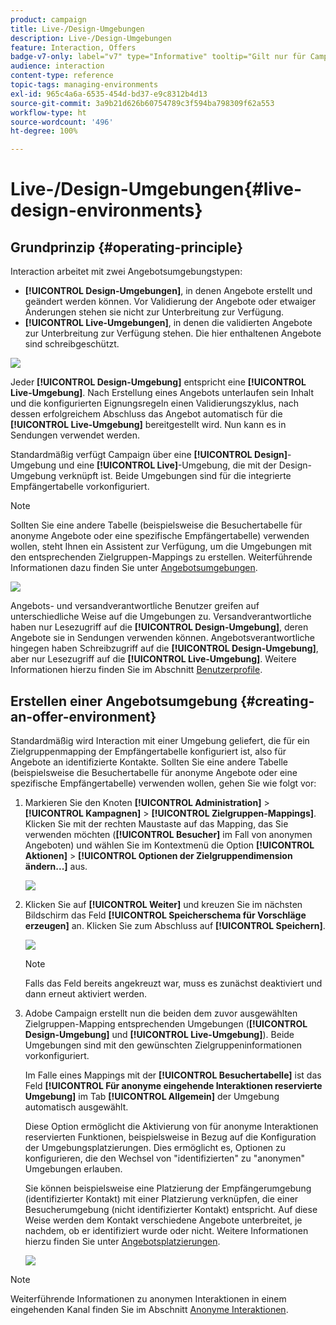 ```yaml
---
product: campaign
title: Live-/Design-Umgebungen
description: Live-/Design-Umgebungen
feature: Interaction, Offers
badge-v7-only: label="v7" type="Informative" tooltip="Gilt nur für Campaign Classic v7"
audience: interaction
content-type: reference
topic-tags: managing-environments
exl-id: 965c4a6a-6535-454d-bd37-e9c8312b4d13
source-git-commit: 3a9b21d626b60754789c3f594ba798309f62a553
workflow-type: ht
source-wordcount: '496'
ht-degree: 100%

---
```


# Live-/Design-Umgebungen{#live-design-environments}



## Grundprinzip {#operating-principle}

Interaction arbeitet mit zwei Angebotsumgebungstypen:

* **[!UICONTROL Design-Umgebungen]**, in denen Angebote erstellt und geändert werden können. Vor Validierung der Angebote oder etwaiger Änderungen stehen sie nicht zur Unterbreitung zur Verfügung.
* **[!UICONTROL Live-Umgebungen]**, in denen die validierten Angebote zur Unterbreitung zur Verfügung stehen. Die hier enthaltenen Angebote sind schreibgeschützt.

![](assets/offer_environments_overview_001.png)

Jeder **[!UICONTROL Design-Umgebung]** entspricht eine **[!UICONTROL Live-Umgebung]**. Nach Erstellung eines Angebots unterlaufen sein Inhalt und die konfigurierten Eignungsregeln einen Validierungszyklus, nach dessen erfolgreichem Abschluss das Angebot automatisch für die **[!UICONTROL Live-Umgebung]** bereitgestellt wird. Nun kann es in Sendungen verwendet werden.

Standardmäßig verfügt Campaign über eine **[!UICONTROL Design]**-Umgebung und eine **[!UICONTROL Live]**-Umgebung, die mit der Design-Umgebung verknüpft ist. Beide Umgebungen sind für die integrierte Empfängertabelle vorkonfiguriert.

>[!NOTE]
>
>Sollten Sie eine andere Tabelle (beispielsweise die Besuchertabelle für anonyme Angebote oder eine spezifische Empfängertabelle) verwenden wollen, steht Ihnen ein Assistent zur Verfügung, um die Umgebungen mit den entsprechenden Zielgruppen-Mappings zu erstellen. Weiterführende Informationen dazu finden Sie unter [Angebotsumgebungen](#creating-an-offer-environment).

![](assets/offer_environments_overview_002.png)

Angebots- und versandverantwortliche Benutzer greifen auf unterschiedliche Weise auf die Umgebungen zu. Versandverantwortliche haben nur Lesezugriff auf die **[!UICONTROL Design-Umgebung]**, deren Angebote sie in Sendungen verwenden können. Angebotsverantwortliche hingegen haben Schreibzugriff auf die **[!UICONTROL Design-Umgebung]**, aber nur Lesezugriff auf die **[!UICONTROL Live-Umgebung]**. Weitere Informationen hierzu finden Sie im Abschnitt [Benutzerprofile](../../interaction/using/operator-profiles.md).

## Erstellen einer Angebotsumgebung {#creating-an-offer-environment}

Standardmäßig wird Interaction mit einer Umgebung geliefert, die für ein Zielgruppenmapping der Empfängertabelle konfiguriert ist, also für Angebote an identifizierte Kontakte. Sollten Sie eine andere Tabelle (beispielsweise die Besuchertabelle für anonyme Angebote oder eine spezifische Empfängertabelle) verwenden wollen, gehen Sie wie folgt vor:

1. Markieren Sie den Knoten **[!UICONTROL Administration]** > **[!UICONTROL Kampagnen]** > **[!UICONTROL Zielgruppen-Mappings]**. Klicken Sie mit der rechten Maustaste auf das Mapping, das Sie verwenden möchten (**[!UICONTROL Besucher]** im Fall von anonymen Angeboten) und wählen Sie im Kontextmenü die Option **[!UICONTROL Aktionen]** > **[!UICONTROL Optionen der Zielgruppendimension ändern...]** aus.

   ![](assets/offer_env_anonymous_001.png)

1. Klicken Sie auf **[!UICONTROL Weiter]** und kreuzen Sie im nächsten Bildschirm das Feld **[!UICONTROL Speicherschema für Vorschläge erzeugen]** an. Klicken Sie zum Abschluss auf **[!UICONTROL Speichern]**.

   ![](assets/offer_env_anonymous_002.png)

   >[!NOTE]
   >
   >Falls das Feld bereits angekreuzt war, muss es zunächst deaktiviert und dann erneut aktiviert werden.

1. Adobe Campaign erstellt nun die beiden dem zuvor ausgewählten Zielgruppen-Mapping entsprechenden Umgebungen (**[!UICONTROL Design-Umgebung]** und **[!UICONTROL Live-Umgebung]**). Beide Umgebungen sind mit den gewünschten Zielgruppeninformationen vorkonfiguriert.

   Im Falle eines Mappings mit der **[!UICONTROL Besuchertabelle]** ist das Feld **[!UICONTROL Für anonyme eingehende Interaktionen reservierte Umgebung]** im Tab **[!UICONTROL Allgemein]** der Umgebung automatisch ausgewählt.

   Diese Option ermöglicht die Aktivierung von für anonyme Interaktionen reservierten Funktionen, beispielsweise in Bezug auf die Konfiguration der Umgebungsplatzierungen. Dies ermöglicht es, Optionen zu konfigurieren, die den Wechsel von &quot;identifizierten&quot; zu &quot;anonymen&quot; Umgebungen erlauben.

   Sie können beispielsweise eine Platzierung der Empfängerumgebung (identifizierter Kontakt) mit einer Platzierung verknüpfen, die einer Besucherumgebung (nicht identifizierter Kontakt) entspricht. Auf diese Weise werden dem Kontakt verschiedene Angebote unterbreitet, je nachdem, ob er identifiziert wurde oder nicht. Weitere Informationen hierzu finden Sie unter [Angebotsplatzierungen](../../interaction/using/creating-offer-spaces.md).

   ![](assets/offer_env_anonymous_003.png)

>[!NOTE]
>
>Weiterführende Informationen zu anonymen Interaktionen in einem eingehenden Kanal finden Sie im Abschnitt [Anonyme Interaktionen](../../interaction/using/anonymous-interactions.md).
